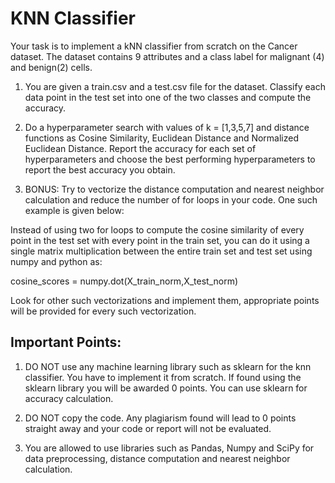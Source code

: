 # KNN Classifier

Your task is to implement a kNN classifier from scratch on the Cancer dataset. The
dataset contains 9 attributes and a class label for malignant (4) and benign(2) cells.


1) You are given a train.csv and a test.csv file for the dataset. Classify each data
point in the test set into one of the two classes and compute the accuracy.

2) Do a hyperparameter search with values of k = [1,3,5,7] and distance functions
as Cosine Similarity, Euclidean Distance and Normalized Euclidean Distance.
Report the accuracy for each set of hyperparameters and choose the best
performing hyperparameters to report the best accuracy you obtain.

3) BONUS: Try to vectorize the distance computation and nearest neighbor
calculation and reduce the number of for loops in your code. One such example
is given below:

Instead of using two for loops to compute the cosine similarity of every point in the test
set with every point in the train set, you can do it using a single matrix multiplication
between the entire train set and test set using numpy and python as:

cosine_scores = numpy.dot(X_train_norm,X_test_norm)

Look for other such vectorizations and implement them, appropriate points will be
provided for every such vectorization.


## Important Points:

1) DO NOT use any machine learning library such as sklearn for the knn classifier.
You have to implement it from scratch. If found using the sklearn library you will
be awarded 0 points. You can use sklearn for accuracy calculation.

2) DO NOT copy the code. Any plagiarism found will lead to 0 points straight away
and your code or report will not be evaluated.

3) You are allowed to use libraries such as Pandas, Numpy and SciPy for data
preprocessing, distance computation and nearest neighbor calculation.
